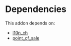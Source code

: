 # Dependencies

This addon depends on:

- [l10n_ch](https://github.com/bringout/oca-ocb-l10n_europe)
- [point_of_sale](https://github.com/bringout/oca-ocb-sale)
